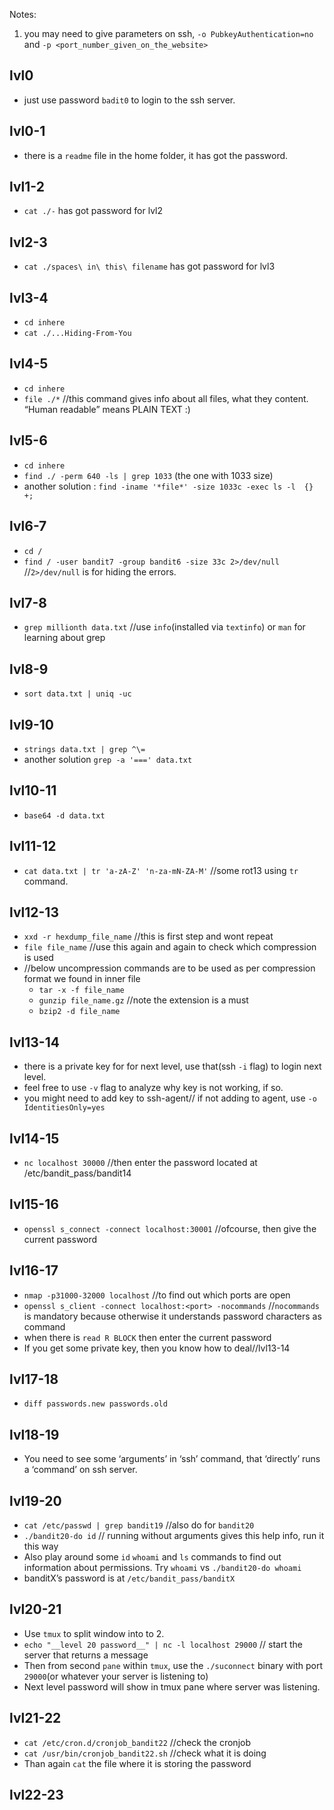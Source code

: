 Notes: 
1. you may need to give parameters on ssh, `-o PubkeyAuthentication=no` and `-p <port_number_given_on_the_website>`

## lvl0
 - just use password `badit0` to login to the ssh server.
## lvl0-1
 - there is a `readme` file in the home folder, it has got the password.
## lvl1-2
 - `cat ./-` has got password for lvl2
## lvl2-3
 - `cat ./spaces\ in\ this\ filename` has got password for lvl3
## lvl3-4
 - `cd inhere`
 - `cat ./...Hiding-From-You`
## lvl4-5
 - `cd inhere`
 - `file ./*`   //this command gives info about all files, what they content. “Human readable” means PLAIN TEXT :)
## lvl5-6
 - `cd inhere`
 - `find ./ -perm 640 -ls | grep 1033` (the one with 1033 size)
 - another solution : `find -iname '*file*' -size 1033c -exec ls -l  {} +;`
## lvl6-7 
 - `cd /`
 - `find / -user bandit7 -group bandit6 -size 33c 2>/dev/null` //`2>/dev/null` is for hiding the errors.
## lvl7-8
 - `grep millionth data.txt` //use `info`(installed via `textinfo`) or `man` for learning about grep
## lvl8-9
 - `sort data.txt | uniq -uc`
## lvl9-10
 - `strings data.txt | grep ^\=`
 - another solution `grep -a '===' data.txt`
## lvl10-11
 - `base64 -d data.txt`
## lvl11-12
 - `cat data.txt | tr 'a-zA-Z' 'n-za-mN-ZA-M'` //some rot13 using `tr` command.
## lvl12-13
 - `xxd -r hexdump_file_name` //this is first step and wont repeat
 - `file file_name` //use this again and again to check which compression is used
 - //below uncompression commands are to be used as per compression format we found in inner file
	- `tar -x -f file_name`
	- `gunzip file_name.gz` //note the extension is a must
	- `bzip2 -d file_name`
## lvl13-14
 - there is a private key for for next level, use that(ssh `-i` flag) to login next level.
 - feel free to use `-v` flag to analyze why key is not working, if so.
 - you might need to add key to ssh-agent// if not adding to agent, use `-o IdentitiesOnly=yes`
## lvl14-15
 - `nc localhost 30000`  //then enter the password located at /etc/bandit_pass/bandit14
## lvl15-16
 - `openssl s_connect -connect localhost:30001` //ofcourse, then give the current password
## lvl16-17
 - `nmap -p31000-32000 localhost` //to find out which ports are open
 - `openssl s_client -connect localhost:<port> -nocommands` //`nocommands` is mandatory because otherwise it understands password characters as command
 - when there is `read R BLOCK` then enter the current password
 - If you get some private key, then you know how to deal//lvl13-14
## lvl17-18
 - `diff passwords.new passwords.old`
## lvl18-19
 - You need to see some ‘arguments’ in ‘ssh’ command, that ‘directly’ runs a ‘command’ on ssh server.
## lvl19-20
 - `cat /etc/passwd | grep bandit19` //also do for `bandit20`
 - `./bandit20-do id` // running without arguments gives this help info, run it this way
 - Also play around some `id` `whoami` and `ls` commands to find out information about permissions. Try `whoami` vs `./bandit20-do whoami`
 - banditX’s password is at `/etc/bandit_pass/banditX`
## lvl20-21
 - Use `tmux` to split window into to 2.
 - `echo "__level 20 password__" | nc -l localhost 29000` // start the server that returns a message
 - Then from second `pane` within `tmux`, use the `./suconnect` binary with port `29000`(or whatever your server is listening to)
 - Next level password will show in tmux pane where server was listening.
## lvl21-22
 - `cat /etc/cron.d/cronjob_bandit22` //check the cronjob
 - `cat /usr/bin/cronjob_bandit22.sh` //check what it is doing
 - Than again `cat` the file where it is storing the password
## lvl22-23


